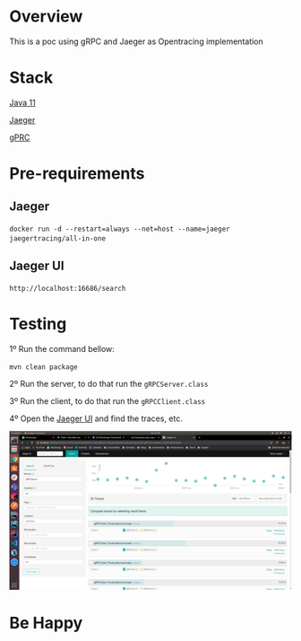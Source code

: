 # Overview

This is a poc using gRPC and Jaeger as Opentracing implementation

# Stack

[Java 11](https://www.oracle.com/java/technologies/javase-jdk11-downloads.html)

[Jaeger](https://www.jaegertracing.io/)

[gPRC](https://grpc.io/)

# Pre-requirements

## Jaeger

`docker run -d --restart=always --net=host --name=jaeger jaegertracing/all-in-one`

## Jaeger UI

`http://localhost:16686/search`

# Testing 

1º Run the command bellow:

`mvn clean package`

2º Run the server, to do that run the `gRPCServer.class`

3º Run the client, to do that run the `gRPCClient.class`

4º Open the [Jaeger UI](http://localhost:16686/search) and find the traces, etc.

![alt text](jaeger-example.png "Jaeger UI")

# Be Happy